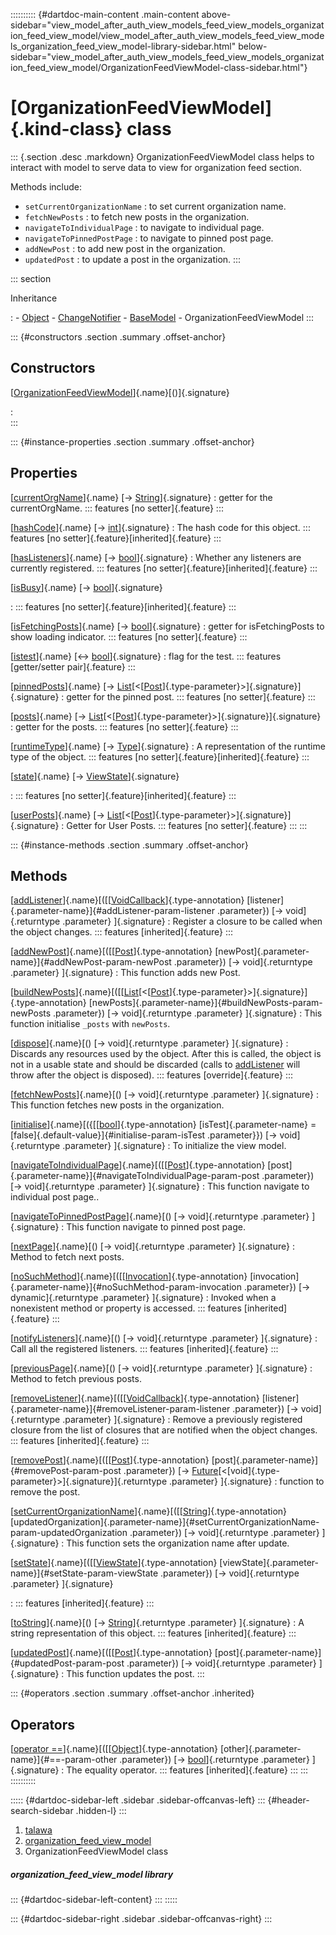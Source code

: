 :::::::::: {#dartdoc-main-content .main-content above-sidebar="view_model_after_auth_view_models_feed_view_models_organization_feed_view_model/view_model_after_auth_view_models_feed_view_models_organization_feed_view_model-library-sidebar.html" below-sidebar="view_model_after_auth_view_models_feed_view_models_organization_feed_view_model/OrganizationFeedViewModel-class-sidebar.html"}
<div>

# [OrganizationFeedViewModel]{.kind-class} class

</div>

::: {.section .desc .markdown}
OrganizationFeedViewModel class helps to interact with model to serve
data to view for organization feed section.

Methods include:

-   `setCurrentOrganizationName` : to set current organization name.
-   `fetchNewPosts` : to fetch new posts in the organization.
-   `navigateToIndividualPage` : to navigate to individual page.
-   `navigateToPinnedPostPage` : to navigate to pinned post page.
-   `addNewPost` : to add new post in the organization.
-   `updatedPost` : to update a post in the organization.
:::

::: section

Inheritance

:   -   [Object](https://api.flutter.dev/flutter/dart-core/Object-class.html)
    -   [ChangeNotifier](https://api.flutter.dev/flutter/foundation/ChangeNotifier-class.html)
    -   [BaseModel](../view_model_base_view_model/BaseModel-class.html)
    -   OrganizationFeedViewModel
:::

::: {#constructors .section .summary .offset-anchor}
## Constructors

[[OrganizationFeedViewModel](../view_model_after_auth_view_models_feed_view_models_organization_feed_view_model/OrganizationFeedViewModel/OrganizationFeedViewModel.html)]{.name}[()]{.signature}

:   
:::

::: {#instance-properties .section .summary .offset-anchor}
## Properties

[[currentOrgName](../view_model_after_auth_view_models_feed_view_models_organization_feed_view_model/OrganizationFeedViewModel/currentOrgName.html)]{.name} [→ [String](https://api.flutter.dev/flutter/dart-core/String-class.html)]{.signature}
:   getter for the currentOrgName.
    ::: features
    [no setter]{.feature}
    :::

[[hashCode](https://api.flutter.dev/flutter/dart-core/Object/hashCode.html)]{.name} [→ [int](https://api.flutter.dev/flutter/dart-core/int-class.html)]{.signature}
:   The hash code for this object.
    ::: features
    [no setter]{.feature}[inherited]{.feature}
    :::

[[hasListeners](https://api.flutter.dev/flutter/foundation/ChangeNotifier/hasListeners.html)]{.name} [→ [bool](https://api.flutter.dev/flutter/dart-core/bool-class.html)]{.signature}
:   Whether any listeners are currently registered.
    ::: features
    [no setter]{.feature}[inherited]{.feature}
    :::

[[isBusy](../view_model_base_view_model/BaseModel/isBusy.html)]{.name} [→ [bool](https://api.flutter.dev/flutter/dart-core/bool-class.html)]{.signature}

:   ::: features
    [no setter]{.feature}[inherited]{.feature}
    :::

[[isFetchingPosts](../view_model_after_auth_view_models_feed_view_models_organization_feed_view_model/OrganizationFeedViewModel/isFetchingPosts.html)]{.name} [→ [bool](https://api.flutter.dev/flutter/dart-core/bool-class.html)]{.signature}
:   getter for isFetchingPosts to show loading indicator.
    ::: features
    [no setter]{.feature}
    :::

[[istest](../view_model_after_auth_view_models_feed_view_models_organization_feed_view_model/OrganizationFeedViewModel/istest.html)]{.name} [↔ [bool](https://api.flutter.dev/flutter/dart-core/bool-class.html)]{.signature}
:   flag for the test.
    ::: features
    [getter/setter pair]{.feature}
    :::

[[pinnedPosts](../view_model_after_auth_view_models_feed_view_models_organization_feed_view_model/OrganizationFeedViewModel/pinnedPosts.html)]{.name} [→ [List](https://api.flutter.dev/flutter/dart-core/List-class.html)[\<[[Post](../models_post_post_model/Post-class.html)]{.type-parameter}\>]{.signature}]{.signature}
:   getter for the pinned post.
    ::: features
    [no setter]{.feature}
    :::

[[posts](../view_model_after_auth_view_models_feed_view_models_organization_feed_view_model/OrganizationFeedViewModel/posts.html)]{.name} [→ [List](https://api.flutter.dev/flutter/dart-core/List-class.html)[\<[[Post](../models_post_post_model/Post-class.html)]{.type-parameter}\>]{.signature}]{.signature}
:   getter for the posts.
    ::: features
    [no setter]{.feature}
    :::

[[runtimeType](https://api.flutter.dev/flutter/dart-core/Object/runtimeType.html)]{.name} [→ [Type](https://api.flutter.dev/flutter/dart-core/Type-class.html)]{.signature}
:   A representation of the runtime type of the object.
    ::: features
    [no setter]{.feature}[inherited]{.feature}
    :::

[[state](../view_model_base_view_model/BaseModel/state.html)]{.name} [→ [ViewState](../enums_enums/ViewState.html)]{.signature}

:   ::: features
    [no setter]{.feature}[inherited]{.feature}
    :::

[[userPosts](../view_model_after_auth_view_models_feed_view_models_organization_feed_view_model/OrganizationFeedViewModel/userPosts.html)]{.name} [→ [List](https://api.flutter.dev/flutter/dart-core/List-class.html)[\<[[Post](../models_post_post_model/Post-class.html)]{.type-parameter}\>]{.signature}]{.signature}
:   Getter for User Posts.
    ::: features
    [no setter]{.feature}
    :::
:::

::: {#instance-methods .section .summary .offset-anchor}
## Methods

[[addListener](https://api.flutter.dev/flutter/foundation/ChangeNotifier/addListener.html)]{.name}[([[[VoidCallback](https://api.flutter.dev/flutter/dart-ui/VoidCallback.html)]{.type-annotation} [listener]{.parameter-name}]{#addListener-param-listener .parameter}) [→ void]{.returntype .parameter} ]{.signature}
:   Register a closure to be called when the object changes.
    ::: features
    [inherited]{.feature}
    :::

[[addNewPost](../view_model_after_auth_view_models_feed_view_models_organization_feed_view_model/OrganizationFeedViewModel/addNewPost.html)]{.name}[([[[Post](../models_post_post_model/Post-class.html)]{.type-annotation} [newPost]{.parameter-name}]{#addNewPost-param-newPost .parameter}) [→ void]{.returntype .parameter} ]{.signature}
:   This function adds new Post.

[[buildNewPosts](../view_model_after_auth_view_models_feed_view_models_organization_feed_view_model/OrganizationFeedViewModel/buildNewPosts.html)]{.name}[([[[List](https://api.flutter.dev/flutter/dart-core/List-class.html)[\<[[Post](../models_post_post_model/Post-class.html)]{.type-parameter}\>]{.signature}]{.type-annotation} [newPosts]{.parameter-name}]{#buildNewPosts-param-newPosts .parameter}) [→ void]{.returntype .parameter} ]{.signature}
:   This function initialise `_posts` with `newPosts`.

[[dispose](../view_model_after_auth_view_models_feed_view_models_organization_feed_view_model/OrganizationFeedViewModel/dispose.html)]{.name}[() [→ void]{.returntype .parameter} ]{.signature}
:   Discards any resources used by the object. After this is called, the
    object is not in a usable state and should be discarded (calls to
    [addListener](https://api.flutter.dev/flutter/foundation/ChangeNotifier/addListener.html)
    will throw after the object is disposed).
    ::: features
    [override]{.feature}
    :::

[[fetchNewPosts](../view_model_after_auth_view_models_feed_view_models_organization_feed_view_model/OrganizationFeedViewModel/fetchNewPosts.html)]{.name}[() [→ void]{.returntype .parameter} ]{.signature}
:   This function fetches new posts in the organization.

[[initialise](../view_model_after_auth_view_models_feed_view_models_organization_feed_view_model/OrganizationFeedViewModel/initialise.html)]{.name}[({[[[bool](https://api.flutter.dev/flutter/dart-core/bool-class.html)]{.type-annotation} [isTest]{.parameter-name} = [false]{.default-value}]{#initialise-param-isTest .parameter}}) [→ void]{.returntype .parameter} ]{.signature}
:   To initialize the view model.

[[navigateToIndividualPage](../view_model_after_auth_view_models_feed_view_models_organization_feed_view_model/OrganizationFeedViewModel/navigateToIndividualPage.html)]{.name}[([[[Post](../models_post_post_model/Post-class.html)]{.type-annotation} [post]{.parameter-name}]{#navigateToIndividualPage-param-post .parameter}) [→ void]{.returntype .parameter} ]{.signature}
:   This function navigate to individual post page..

[[navigateToPinnedPostPage](../view_model_after_auth_view_models_feed_view_models_organization_feed_view_model/OrganizationFeedViewModel/navigateToPinnedPostPage.html)]{.name}[() [→ void]{.returntype .parameter} ]{.signature}
:   This function navigate to pinned post page.

[[nextPage](../view_model_after_auth_view_models_feed_view_models_organization_feed_view_model/OrganizationFeedViewModel/nextPage.html)]{.name}[() [→ void]{.returntype .parameter} ]{.signature}
:   Method to fetch next posts.

[[noSuchMethod](https://api.flutter.dev/flutter/dart-core/Object/noSuchMethod.html)]{.name}[([[[Invocation](https://api.flutter.dev/flutter/dart-core/Invocation-class.html)]{.type-annotation} [invocation]{.parameter-name}]{#noSuchMethod-param-invocation .parameter}) [→ dynamic]{.returntype .parameter} ]{.signature}
:   Invoked when a nonexistent method or property is accessed.
    ::: features
    [inherited]{.feature}
    :::

[[notifyListeners](https://api.flutter.dev/flutter/foundation/ChangeNotifier/notifyListeners.html)]{.name}[() [→ void]{.returntype .parameter} ]{.signature}
:   Call all the registered listeners.
    ::: features
    [inherited]{.feature}
    :::

[[previousPage](../view_model_after_auth_view_models_feed_view_models_organization_feed_view_model/OrganizationFeedViewModel/previousPage.html)]{.name}[() [→ void]{.returntype .parameter} ]{.signature}
:   Method to fetch previous posts.

[[removeListener](https://api.flutter.dev/flutter/foundation/ChangeNotifier/removeListener.html)]{.name}[([[[VoidCallback](https://api.flutter.dev/flutter/dart-ui/VoidCallback.html)]{.type-annotation} [listener]{.parameter-name}]{#removeListener-param-listener .parameter}) [→ void]{.returntype .parameter} ]{.signature}
:   Remove a previously registered closure from the list of closures
    that are notified when the object changes.
    ::: features
    [inherited]{.feature}
    :::

[[removePost](../view_model_after_auth_view_models_feed_view_models_organization_feed_view_model/OrganizationFeedViewModel/removePost.html)]{.name}[([[[Post](../models_post_post_model/Post-class.html)]{.type-annotation} [post]{.parameter-name}]{#removePost-param-post .parameter}) [→ [Future](https://api.flutter.dev/flutter/dart-core/Future-class.html)[\<[void]{.type-parameter}\>]{.signature}]{.returntype .parameter} ]{.signature}
:   function to remove the post.

[[setCurrentOrganizationName](../view_model_after_auth_view_models_feed_view_models_organization_feed_view_model/OrganizationFeedViewModel/setCurrentOrganizationName.html)]{.name}[([[[String](https://api.flutter.dev/flutter/dart-core/String-class.html)]{.type-annotation} [updatedOrganization]{.parameter-name}]{#setCurrentOrganizationName-param-updatedOrganization .parameter}) [→ void]{.returntype .parameter} ]{.signature}
:   This function sets the organization name after update.

[[setState](../view_model_base_view_model/BaseModel/setState.html)]{.name}[([[[ViewState](../enums_enums/ViewState.html)]{.type-annotation} [viewState]{.parameter-name}]{#setState-param-viewState .parameter}) [→ void]{.returntype .parameter} ]{.signature}

:   ::: features
    [inherited]{.feature}
    :::

[[toString](https://api.flutter.dev/flutter/dart-core/Object/toString.html)]{.name}[() [→ [String](https://api.flutter.dev/flutter/dart-core/String-class.html)]{.returntype .parameter} ]{.signature}
:   A string representation of this object.
    ::: features
    [inherited]{.feature}
    :::

[[updatedPost](../view_model_after_auth_view_models_feed_view_models_organization_feed_view_model/OrganizationFeedViewModel/updatedPost.html)]{.name}[([[[Post](../models_post_post_model/Post-class.html)]{.type-annotation} [post]{.parameter-name}]{#updatedPost-param-post .parameter}) [→ void]{.returntype .parameter} ]{.signature}
:   This function updates the post.
:::

::: {#operators .section .summary .offset-anchor .inherited}
## Operators

[[operator ==](https://api.flutter.dev/flutter/dart-core/Object/operator_equals.html)]{.name}[([[[Object](https://api.flutter.dev/flutter/dart-core/Object-class.html)]{.type-annotation} [other]{.parameter-name}]{#==-param-other .parameter}) [→ [bool](https://api.flutter.dev/flutter/dart-core/bool-class.html)]{.returntype .parameter} ]{.signature}
:   The equality operator.
    ::: features
    [inherited]{.feature}
    :::
:::
::::::::::

::::: {#dartdoc-sidebar-left .sidebar .sidebar-offcanvas-left}
::: {#header-search-sidebar .hidden-l}
:::

1.  [talawa](../index.html)
2.  [organization_feed_view_model](../view_model_after_auth_view_models_feed_view_models_organization_feed_view_model/)
3.  OrganizationFeedViewModel class

##### organization_feed_view_model library

::: {#dartdoc-sidebar-left-content}
:::
:::::

::: {#dartdoc-sidebar-right .sidebar .sidebar-offcanvas-right}
:::
